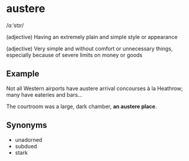 # austere

/ɑːˈstɪr/

(adjective) Having an extremely plain and simple style or appearance

(adjective) Very simple and without comfort or unnecessary things, especially because of severe limits on money or goods

## Example

Not all Western airports have austere arrival concourses à la Heathrow; many have eateries and bars...

The courtroom was a large, dark chamber, **an austere place**.

## Synonyms

+ unadorned
+ subdued
+ stark
